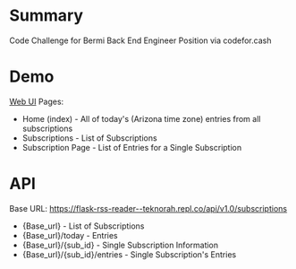 # Summary
Code Challenge for Bermi Back End Engineer Position via codefor.cash

# Demo
[Web UI](https://flask-rss-reader--teknorah.repl.co/)
Pages:
 - Home (index) - All of today's (Arizona time zone) entries from all subscriptions
 - Subscriptions - List of Subscriptions
 - Subscription Page - List of Entries for a Single Subscription

# API
Base URL: https://flask-rss-reader--teknorah.repl.co/api/v1.0/subscriptions
 - {Base_url} - List of Subscriptions
 - {Base_url}/today - Entries
 - {Base_url}/{sub_id} - Single Subscription Information
 - {Base_url}/{sub_id}/entries - Single Subscription's Entries
